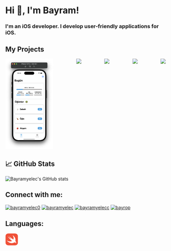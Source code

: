 # Hi 👋, I'm Bayram!

### I'm an iOS developer. I develop user-friendly applications for iOS.

## My Projects</h2>

<div style="display: flex; justify-content: space-between;" >
  <a href="https://apps.apple.com/tr/app/healthylife-kalori-sayac%C4%B1/id6740434956?l=tr"><img src="https://github.com/bayramyelec/bayramyelec/blob/232931ab6eb400908686d2dc27ae9138af1d84ea/Ekran%20Resmi%202025-01-19%2018.58.21.png" width="150" /></a>
  <a href="https://apps.apple.com/tr/app/astro-apod/id6738841787?l=tr"><img src="https://github.com/bayramyelecc/bayramyelecc/blob/c956cb09266f8b7d8684766983641ecf059aab8a/Ekran%20Resmi%202024-12-28%2014.14.25.png" width="150" /></a>
  <a href="https://github.com/bayramyelecc/E-Commerce-MVVM-Programmatic"><img src="https://github.com/bayramyelecc/bayramyelecc/blob/c956cb09266f8b7d8684766983641ecf059aab8a/Ekran%20Resmi%202024-12-28%2014.21.57.png" width="150" /></a>
  <a href="https://apps.apple.com/tr/app/quickpdf-fast-scanner/id6739751430?l=tr"><img src="https://github.com/bayramyelecc/bayramyelecc/blob/c956cb09266f8b7d8684766983641ecf059aab8a/Ekran%20Resmi%202024-12-28%2014.22.16.png" width="150" /></a>
  <a href="https://apps.apple.com/tr/app/write-of-speech/id6739422907?l=tr"><img src="https://github.com/bayramyelecc/bayramyelecc/blob/c956cb09266f8b7d8684766983641ecf059aab8a/Ekran%20Resmi%202024-12-28%2014.16.09.png" width="150" /></a>
</div>

## 📈 GitHub Stats

![Bayramyelec's GitHub stats](https://github-readme-stats.vercel.app/api?username=bayramyelec&show_icons=true&theme=radical)

## Connect with me:
<a href="https://twitter.com/bayramyelecc" target="blank"><img align="center" src="https://raw.githubusercontent.com/rahuldkjain/github-profile-readme-generator/master/src/images/icons/Social/twitter.svg" alt="bayramyelec0" height="30" width="40" /></a>
<a href="https://linkedin.com/in/bayramyelec" target="blank"><img align="center" src="https://raw.githubusercontent.com/rahuldkjain/github-profile-readme-generator/master/src/images/icons/Social/linked-in-alt.svg" alt="bayramyelec" height="30" width="40" /></a>
<a href="https://instagram.com/bayramyelecc" target="blank"><img align="center" src="https://raw.githubusercontent.com/rahuldkjain/github-profile-readme-generator/master/src/images/icons/Social/instagram.svg" alt="bayramyelecc" height="30" width="40" /></a>
<a href="https://www.youtube.com/c/bayrop" target="blank"><img align="center" src="https://raw.githubusercontent.com/rahuldkjain/github-profile-readme-generator/master/src/images/icons/Social/youtube.svg" alt="bayrop" height="30" width="40" /></a>

## Languages:
  <a href="https://developer.apple.com/swift/" target="_blank" rel="noreferrer"> 
    <img src="https://raw.githubusercontent.com/devicons/devicon/master/icons/swift/swift-original.svg" alt="swift" width="40" height="40"/> 
  </a> 
